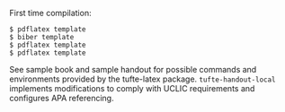 First time compilation:

```
$ pdflatex template
$ biber template
$ pdflatex template
$ pdflatex template
```

See sample book and sample handout for possible commands and environments
provided by the tufte-latex package. `tufte-handout-local` implements
modifications to comply with UCLIC requirements and configures APA referencing.
